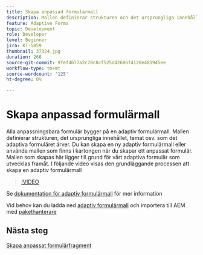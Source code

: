 ```yaml
---
title: Skapa anpassad formulärmall
description: Mallen definierar strukturen och det ursprungliga innehållet i det adaptiva formuläret.
feature: Adaptive Forms
topic: Development
role: Developer
level: Beginner
jira: KT-5859
thumbnail: 37324.jpg
duration: 266
source-git-commit: 9fef4b77a2c70c8cf525d42686f4120e481945ee
workflow-type: tm+mt
source-wordcount: '125'
ht-degree: 0%

---
```



# Skapa anpassad formulärmall

Alla anpassningsbara formulär bygger på en adaptiv formulärmall. Mallen definierar strukturen, det ursprungliga innehållet, temat osv. som det adaptiva formuläret ärver. Du kan skapa en ny adaptiv formulärmall eller använda mallen som finns i kartongen när du skapar ett anpassat formulär.
Mallen som skapas här ligger till grund för vårt adaptiva formulär som utvecklas framåt.
I följande video visas den grundläggande processen att skapa en adaptiv formulärmall

>[!VIDEO](https://video.tv.adobe.com/v/37324?quality=12&learn=on)

Se [dokumentation för adaptiv formulärmall](https://experienceleague.adobe.com/docs/experience-manager-65/forms/adaptive-forms-advanced-authoring/template-editor.html) för mer information

Vid behov kan du ladda ned [adaptiv formulärmall](assets/peak-application-template.zip) och importera till AEM med [pakethanterare](http://localhost:4502/crx/packmgr/index.jsp)


## Nästa steg

[Skapa anpassat formulärfragment](./create-form-fragment.md)



